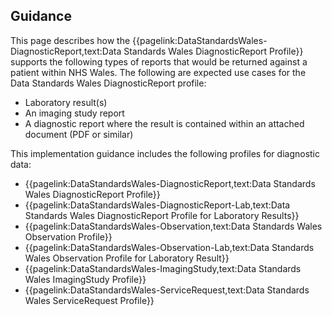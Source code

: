## Guidance

This page describes how the {{pagelink:DataStandardsWales-DiagnosticReport,text:Data Standards Wales DiagnosticReport Profile}} supports the following types of reports that would be returned against a patient within NHS Wales. The following are expected use cases for the Data Standards Wales DiagnosticReport profile:

- Laboratory result(s)
- An imaging study report
- A diagnostic report where the result is contained within an attached document (PDF or similar)

This implementation guidance includes the following profiles for diagnostic data:
* {{pagelink:DataStandardsWales-DiagnosticReport,text:Data Standards Wales DiagnosticReport Profile}}
* {{pagelink:DataStandardsWales-DiagnosticReport-Lab,text:Data Standards Wales DiagnosticReport Profile for Laboratory Results}}
* {{pagelink:DataStandardsWales-Observation,text:Data Standards Wales Observation Profile}}
* {{pagelink:DataStandardsWales-Observation-Lab,text:Data Standards Wales Observation Profile for Laboratory Result}}
* {{pagelink:DataStandardsWales-ImagingStudy,text:Data Standards Wales ImagingStudy Profile}}
* {{pagelink:DataStandardsWales-ServiceRequest,text:Data Standards Wales ServiceRequest Profile}}




